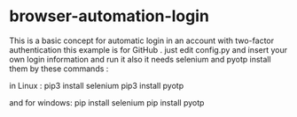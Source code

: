 # browser-automation-login
This is a basic concept for automatic login in an account with two-factor authentication this example is for GitHub .
just edit config.py and insert your own login information and run it also it needs selenium and pyotp install them by these commands :

in Linux :
pip3 install selenium
pip3 install pyotp

and for windows:
pip install selenium
pip install pyotp
